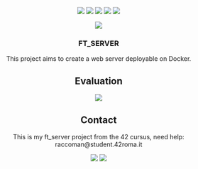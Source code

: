 <p align="center">
  <img src="https://img.shields.io/github/contributors/raccoman/ft_server?style=for-the-badge"/>
  <img src="https://img.shields.io/github/forks/raccoman/ft_server?style=for-the-badge"/>
  <img src="https://img.shields.io/github/stars/raccoman/ft_server?style=for-the-badge"/>
  <img src="https://img.shields.io/github/issues/raccoman/ft_server?style=for-the-badge"/>
  <img src="https://img.shields.io/github/license/raccoman/ft_server?style=for-the-badge"/>
</p>

<p align="center">
  <img src="https://badge42.herokuapp.com/api/stats/raccoman?privacyEmail=true"/>
</p>
<h3 align="center">
  FT_SERVER
</h3>
<p align="center">
  This project aims to create a web server deployable on Docker.
</p>

<h2 align="center">
  Evaluation
</h2>
<p align="center">
  <img src="https://badge42.herokuapp.com/api/project/raccoman/ft_server"/>
</p>

<h2 align="center">
  Contact
</h2>
<p align="center">
  This is my ft_server project from the 42 cursus, need help: raccoman@student.42roma.it
</p>

<p align="center">
    <img src="https://forthebadge.com/images/badges/made-with-c.svg"/>
    <img src="https://forthebadge.com/images/badges/not-a-bug-a-feature.svg"/>
</p>
